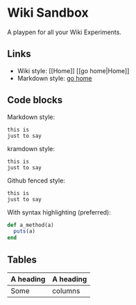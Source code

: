 # Wiki Sandbox

A playpen for all your Wiki Experiments.

## Links

* Wiki style: [[Home]] [[go home|Home]]
* Markdown style: [go home](/Home)

## Code blocks

Markdown style:

    this is
    just to say

kramdown style:

~~~~~~~~
this is
just to say
~~~~~~~~

Github fenced style:

```
this is
just to say
```

With syntax highlighting (preferred):

```ruby
def a_method(a)
  puts(a)
end
```

## Tables

| A heading | A heading |
| --------- | --------- |
| Some      | columns   |